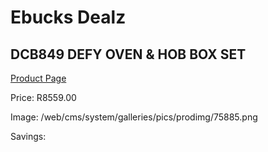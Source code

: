 
# Ebucks Dealz
## DCB849 DEFY OVEN & HOB BOX SET
[Product Page](https://www.ebucks.com/web/shop/productSelected.do?prodId=1232929417&catId=704989856)

Price: R8559.00

Image: /web/cms/system/galleries/pics/prodimg/75885.png

Savings: 


	